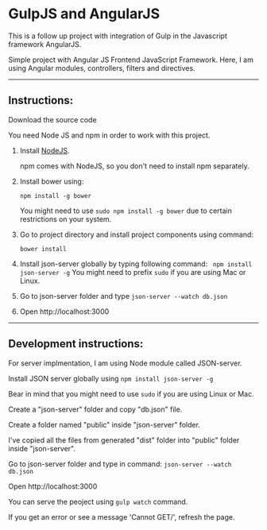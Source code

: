 # GulpJS and AngularJS
This is a follow up project with integration of Gulp in the Javascript framework AngularJS.

Simple project with Angular JS Frontend JavaScript Framework. Here, I am using Angular modules, controllers, filters and directives.

---
## Instructions:


Download the source code

You need Node JS and npm in order to work with this project.
1. Install [NodeJS](https://nodejs.org).

   npm comes with NodeJS, so you don't need to install npm separately.
2. Install bower using:

   ```npm install -g bower```

   You might need to use ```sudo npm install -g bower``` due to certain restrictions on your system.
3. Go to project directory and install project components using command:

   ```bower install```

4. Install json-server globally by typing following command:
   ``` npm install json-server -g``` You might need to prefix ```sudo``` if you are using Mac or Linux.

5. Go to json-server folder and type
   ```json-server --watch db.json```

6. Open http://localhost:3000


---
## Development instructions:

   For server implmentation, I am using Node module called JSON-server.

   Install JSON server globally using ```npm install json-server -g```

   Bear in mind that you might need to use ```sudo``` if you are using Linux or Mac.

   Create a "json-server" folder and copy "db.json" file.

   Create a folder named "public" inside "json-server" folder.

   I've copied all the files from generated "dist" folder into "public" folder inside "json-server".
   
   Go to json-server folder and type in command:
   ```json-server --watch db.json```

   Open http://localhost:3000

   You can serve the peoject using ```gulp watch``` command.

   If you get an error or see a message 'Cannot GET/', refresh the page.
